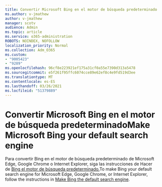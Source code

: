 ```yaml
---
title: Convertir Microsoft Bing en el motor de búsqueda predeterminado
ms.author: v-jmathew
author: v-jmathew
manager: scotv
audience: Admin
ms.topic: article
ms.service: o365-administration
ROBOTS: NOINDEX, NOFOLLOW
localization_priority: Normal
ms.collection: Adm_O365
ms.custom:
- "9005423"
- "9289"
ms.openlocfilehash: 96cf8e223921ef175a31cf0a55e7390d313a5478
ms.sourcegitcommit: e5f261f95ffc6074cce89e62ef8c4e9fd519d3ee
ms.translationtype: MT
ms.contentlocale: es-ES
ms.lasthandoff: 03/26/2021
ms.locfileid: "51379889"
---
```

# <a name="make-microsoft-bing-your-default-search-engine"></a><span data-ttu-id="530cc-102">Convertir Microsoft Bing en el motor de búsqueda predeterminado</span><span class="sxs-lookup"><span data-stu-id="530cc-102">Make Microsoft Bing your default search engine</span></span>

<span data-ttu-id="530cc-103">Para convertir Bing en el motor de búsqueda predeterminado de Microsoft Edge, Google Chrome o Internet Explorer, siga las instrucciones de Hacer de [Bing el motor de búsqueda predeterminado.](https://go.microsoft.com/fwlink/?linkid=2148834)</span><span class="sxs-lookup"><span data-stu-id="530cc-103">To make Bing your default search engine for Microsoft Edge, Google Chrome, or Internet Explorer, follow the instructions in [Make Bing the default search engine](https://go.microsoft.com/fwlink/?linkid=2148834).</span></span>
